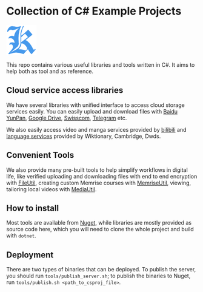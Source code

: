 # Collection of C# Example Projects

<img src="resources/Kifa.png?raw=true" width="80" height="80">

This repo contains various useful libraries and tools written in C#. It aims to help both as tool and as reference.

## Cloud service access libraries

We have several libraries with unified interface to access cloud storage services easily.
You can easily upload and download files with [Baidu YunPan](https://github.com/Kimi-Arthur/KifaNet/tree/master/src/Kifa.Cloud.BaiduCloud), [Google Drive](https://github.com/Kimi-Arthur/KifaNet/tree/master/src/Kifa.Cloud.Google), [Swisscom](https://github.com/Kimi-Arthur/KifaNet/tree/master/src/Kifa.Cloud.Swisscom), [Telegram](https://github.com/Kimi-Arthur/KifaNet/tree/master/src/Kifa.Cloud.Telegram) etc.

We also easily access video and manga services provided by [bilibili](https://github.com/Kimi-Arthur/KifaNet/tree/master/src/Kifa.Bilibili) and [language services](https://github.com/Kimi-Arthur/KifaNet/tree/master/src/Kifa.Languages) provided by Wiktionary, Cambridge, Dwds.

## Convenient Tools

We also provide many pre-built tools to help simplify workflows in digital life, like verified uploading and downloading files with end to end encryption with [FileUtil](https://github.com/Kimi-Arthur/KifaNet/tree/master/src/Kifa.Tools.FileUtil), creating custom Memrise courses with [MemriseUtil](https://github.com/Kimi-Arthur/KifaNet/tree/master/src/Kifa.Tools.MemriseUtil), viewing, tailoring local videos with [MediaUtil](https://github.com/Kimi-Arthur/KifaNet/tree/master/src/Kifa.Tools.MediaUtil).

## How to install

Most tools are available from [Nuget](https://www.nuget.org/packages?q=kifa.tools&packagetype=&prerel=true&sortby=relevance), while libraries are mostly provided as source code here, which you will need to clone the whole project and build with `dotnet`.

## Deployment

There are two types of binaries that can be deployed. To publish the server, you should run `tools/publish_server.sh`; to publish the binaries to Nuget, run `tools/publish.sh <path_to_csproj_file>`.
